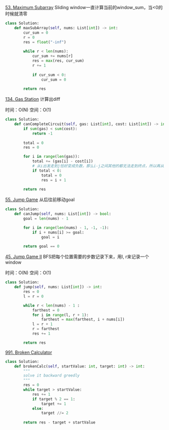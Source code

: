 [53. Maximum Subarray](https://leetcode.com/problems/maximum-subarray/)
Sliding window一直计算当前的window_sum，当<0的时候就清零

```py
class Solution:
    def maxSubArray(self, nums: List[int]) -> int:
        cur_sum = 0
        r = 0
        res = float("-inf")
        
        while r < len(nums):
            cur_sum += nums[r]
            res = max(res, cur_sum)
            r += 1
            
            if cur_sum < 0:
                cur_sum = 0
        
        return res
```


[134. Gas Station](https://leetcode.com/problems/gas-station/)
计算出diff

时间：O(N)
空间：O(1)

```py
class Solution:
    def canCompleteCircuit(self, gas: List[int], cost: List[int]) -> int:
        if sum(gas) < sum(cost):
            return -1
        
        total = 0
        res = 0

        for i in range(len(gas)):
            total += (gas[i] - cost[i])
            # 从i出发走到j恰好变成负数，那么i-j之间其他的都无法走到终点，所以再从i+1开始走，看能否走到终点
            if total < 0:
                total = 0
                res = i + 1
        
        return res
```

[55. Jump Game](https://leetcode.com/problems/jump-game/)
从后往前移动goal

```py
class Solution:
    def canJump(self, nums: List[int]) -> bool:
        goal = len(nums) - 1

        for i in range(len(nums) - 1, -1, -1):
            if i + nums[i] >= goal:
                goal = i 
        
        return goal == 0

```

[45. Jump Game II](https://leetcode.com/problems/jump-game-ii/)
BFS把每个位置需要的步数记录下来，用l, r来记录一个window

时间：O(N)
空间：O(1)
```py
class Solution:
    def jump(self, nums: List[int]) -> int:
        res = 0
        l = r = 0

        while r < len(nums) - 1 :
            farthest = 0
            for i in range(l, r + 1):
                farthest = max(farthest, i + nums[i])
            l = r + 1
            r = farthest
            res += 1

        return res

```

[991. Broken Calculator](https://leetcode.com/problems/broken-calculator/)

```py
class Solution:
    def brokenCalc(self, startValue: int, target: int) -> int:
        """
        solve it backward greedly
        """
        res = 0
        while target > startValue:
            res += 1
            if target % 2 == 1:
                target += 1
            else:
                target //= 2
        
        return res - target + startValue
```